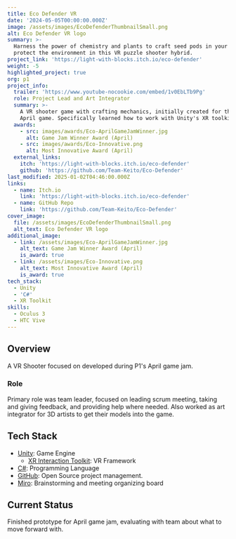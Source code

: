 ```yaml
---
title: Eco Defender VR
date: '2024-05-05T00:00:00.000Z'
image: /assets/images/EcoDefenderThumbnailSmall.png
alt: Eco Defender VR logo
summary: >-
  Harness the power of chemistry and plants to craft seed pods in your lab to
  protect the environment in this VR puzzle shooter hybrid.
project_link: 'https://light-with-blocks.itch.io/eco-defender'
weight: -5
highlighted_project: true
org: p1
project_info:
  trailer: 'https://www.youtube-nocookie.com/embed/1v0EbLTb9Pg'
  role: Project Lead and Art Integrator
  summary: >-
    A VR shooter game with crafting mechanics, initially created for the P1
    April game. Specifically learned how to work with Unity's XR toolkit.
  awards:
    - src: images/awards/Eco-AprilGameJamWinner.jpg
      alt: Game Jam Winner Award (April)
    - src: images/awards/Eco-Innovative.png
      alt: Most Innovative Award (April)
  external_links:
    itch: 'https://light-with-blocks.itch.io/eco-defender'
    github: 'https://github.com/Team-Keito/Eco-Defender'
last_modified: 2025-01-02T04:46:00.000Z
links:
  - name: Itch.io
    link: 'https://light-with-blocks.itch.io/eco-defender'
  - name: GitHub Repo
    link: 'https://github.com/Team-Keito/Eco-Defender'
cover_image:
  file: /assets/images/EcoDefenderThumbnailSmall.png
  alt_text: Eco Defender VR logo
additional_image:
  - link: /assets/images/Eco-AprilGameJamWinner.jpg
    alt_text: Game Jam Winner Award (April)
    is_award: true
  - link: /assets/images/Eco-Innovative.png
    alt_text: Most Innovative Award (April)
    is_award: true
tech_stack:
  - Unity
  - 'C#'
  - XR Toolkit
skills:
  - Oculus 3
  - HTC Vive
---
```


## Overview

A VR Shooter focused on developed during P1's April game jam.

### Role

Primary role was team leader, focused on leading scrum meeting, taking and
giving feedback, and providing help where needed. Also worked as art integrator
for 3D artists to get their models into the game.

## Tech Stack

- [Unity](https://unity.com/): Game Engine
  - [XR Interaction Toolkit](https://docs.unity3d.com/Packages/com.unity.xr.interaction.toolkit@3.0/manual/index.html):
    VR Framework
- [C#](https://learn.microsoft.com/en-us/dotnet/csharp/): Programming Language
- [GitHub](https://github.com): Open Source project management.
- [Miro](https://miro.com/): Brainstorming and meeting organizing board

## Current Status

Finished prototype for April game jam, evaluating with team about what to move
forward with.
